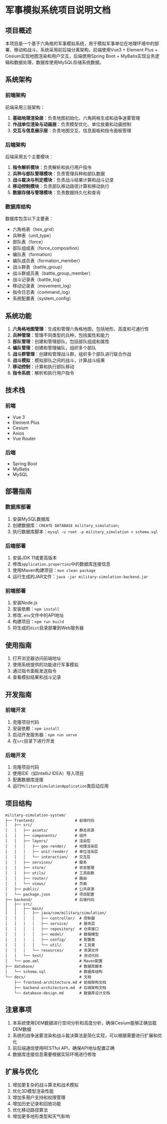 # 军事模拟系统项目说明文档

## 项目概述

本项目是一个基于六角格的军事模拟系统，用于模拟军事单位在地理环境中的部署、移动和战斗。系统采用前后端分离架构，前端使用Vue3 + Element Plus + Cesium实现地图渲染和用户交互，后端使用Spring Boot + MyBatis实现业务逻辑和数据处理，数据库使用MySQL存储系统数据。

## 系统架构

### 前端架构

前端采用三层架构：
1. **基础地理渲染层**：负责地图初始化、六角网格生成和战争迷雾管理
2. **作战单位渲染与动画层**：负责模型优化、单位放置和动画控制
3. **交互与信息展示层**：负责地图交互、信息面板和指令面板管理

### 后端架构

后端采用五个主要模块：
1. **指令解析模块**：负责解析和执行用户指令
2. **兵种与部队管理模块**：负责管理兵种和部队数据
3. **战斗裁决与判定模块**：负责战斗结果计算和战斗记录
4. **移动控制模块**：负责部队移动路径计算和移动执行
5. **数据存储与管理模块**：负责数据持久化和查询

### 数据库结构

数据库包含以下主要表：
- 六角格表（hex_grid）
- 兵种表（unit_type）
- 部队表（force）
- 部队组成表（force_composition）
- 编队表（formation）
- 编队成员表（formation_member）
- 战斗群表（battle_group）
- 战斗群成员表（battle_group_member）
- 战斗记录表（battle_log）
- 移动记录表（movement_log）
- 指令日志表（command_log）
- 系统配置表（system_config）

## 系统功能

1. **六角格地图管理**：生成和管理六角格地图，包括地形、高度和可通行性
2. **兵种管理**：管理不同类型的兵种，包括属性和能力
3. **部队管理**：创建和管理部队，包括部队组成和属性
4. **编队管理**：创建和管理编队，组织多个部队
5. **战斗群管理**：创建和管理战斗群，组织多个部队进行联合作战
6. **战斗模拟**：模拟部队之间的战斗，计算战斗结果
7. **移动控制**：计算和执行部队移动
8. **指令系统**：解析和执行用户指令

## 技术栈

### 前端
- Vue 3
- Element Plus
- Cesium
- Axios
- Vue Router

### 后端
- Spring Boot
- MyBatis
- MySQL

## 部署指南

### 数据库部署
1. 安装MySQL数据库
2. 创建数据库：`CREATE DATABASE military_simulation;`
3. 执行数据库脚本：`mysql -u root -p military_simulation < schema.sql`

### 后端部署
1. 安装JDK 11或更高版本
2. 修改`application.properties`中的数据库连接信息
3. 使用Maven构建项目：`mvn clean package`
4. 运行生成的JAR文件：`java -jar military-simulation-backend.jar`

### 前端部署
1. 安装Node.js
2. 安装依赖：`npm install`
3. 修改`.env`文件中的API地址
4. 构建项目：`npm run build`
5. 将生成的`dist`目录部署到Web服务器

## 使用指南

1. 打开浏览器访问前端地址
2. 使用系统提供的功能进行军事模拟
3. 通过指令面板发送指令
4. 查看模拟结果和战斗记录

## 开发指南

### 前端开发
1. 克隆项目代码
2. 安装依赖：`npm install`
3. 启动开发服务器：`npm run serve`
4. 在`src`目录下进行开发

### 后端开发
1. 克隆项目代码
2. 使用IDE（如IntelliJ IDEA）导入项目
3. 配置数据库连接
4. 运行`MilitarySimulationApplication`类启动应用

## 项目结构

```
military-simulation-system/
├── frontend/                  # 前端代码
│   ├── src/
│   │   ├── assets/            # 静态资源
│   │   ├── components/        # 组件
│   │   ├── layers/            # 渲染层
│   │   │   ├── geo-render/    # 地理渲染层
│   │   │   ├── unit-render/   # 单位渲染层
│   │   │   └── interaction/   # 交互层
│   │   ├── services/          # 服务
│   │   ├── store/             # 状态管理
│   │   ├── utils/             # 工具函数
│   │   ├── router/            # 路由
│   │   └── views/             # 页面
│   ├── public/                # 公共资源
│   └── package.json           # 项目配置
├── backend/                   # 后端代码
│   ├── src/
│   │   ├── main/
│   │   │   ├── java/com/military/simulation/
│   │   │   │   ├── controller/  # 控制器
│   │   │   │   ├── service/     # 服务层
│   │   │   │   ├── repository/  # 仓库接口
│   │   │   │   ├── model/       # 数据模型
│   │   │   │   ├── config/      # 配置类
│   │   │   │   └── util/        # 工具类
│   │   │   └── resources/       # 资源文件
│   │   └── test/                # 测试代码
│   └── pom.xml                  # Maven配置
├── database/                    # 数据库脚本
│   └── schema.sql               # 数据库结构
└── docs/                        # 文档
    ├── frontend-architecture.md # 前端架构文档
    ├── backend-architecture.md  # 后端架构文档
    └── database-design.md       # 数据库设计文档
```

## 注意事项

1. 本系统使用DEM数据进行空间分析和高度分析，确保Cesium能够正确加载DEM数据
2. 系统的战争迷雾渲染和战斗裁决算法是简化实现，可以根据需要进行扩展和优化
3. 前后端通信使用RESTful API，确保API地址配置正确
4. 数据库连接信息需要根据实际环境进行修改

## 扩展与优化

1. 增加更复杂的战斗算法和战术模拟
2. 优化3D模型渲染性能
3. 增加多用户支持和权限管理
4. 增加历史记录和回放功能
5. 优化移动路径算法
6. 增加更多地形类型和天气影响
